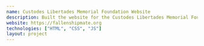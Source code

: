 ```yaml
---
name: Custodes Libertades Memorial Foundation Website
description: Built the website for the Custodes Libertades Memorial Foundation, with a donation platform powered by EasyDonate.
website: https://fallenshipmate.org
technologies: ["HTML", "CSS", "JS"]
layout: project
---
```

